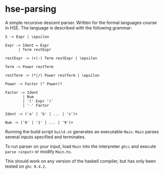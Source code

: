 # hse-parsing
A simple recursive descent parser. Written for the formal languages course in HSE. The language is described with the following grammar:

```
S -> Expr | \epsilon

Expr -> Ident = Expr
      | Term restExpr

restExpr -> (+|-) Term restExpr | \epsilon

Term -> Power restTerm

restTerm -> (*|/) Power restTerm | \epsilon

Power -> Factor (^ Power)?

Factor -> Ident 
        | Num 
        | '(' Expr ')'
        | '-' Factor

Ident -> ('a' | 'b' | ... | 'z')+

Num -> ('0' | '1' | ... | '9')+
```

Running the build script `build.sh` generates an executable `Main`. `Main` parses several inputs specified and terminates.

To run parser on your input, load `Main` into the interpreter `ghci` and execute `parse <input>` or modify `Main.hs`.

This should work on any version of the haskell compiler, but has only been tested on `ghc 8.4.2`.
